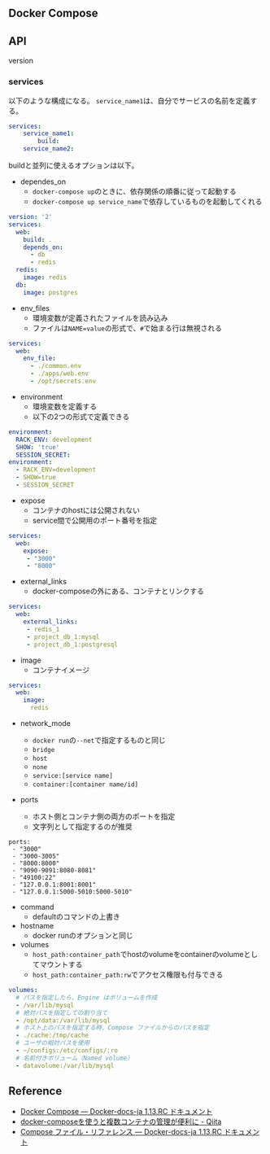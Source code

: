 ## Docker Compose

## API
version

### services
以下のような構成になる。
`service_name1`は、自分でサービスの名前を定義する。

```yaml
services:
    service_name1:
        build:
    service_name2:
```

buildと並列に使えるオプションは以下。

* dependes_on
    * `docker-compose up`のときに、依存関係の順番に従って起動する
    * `docker-compose up service_name`で依存しているものを起動してくれる

```yaml
version: '2'
services:
  web:
    build: .
    depends_on:
      - db
      - redis
  redis:
    image: redis
  db:
    image: postgres
```

* env_files
    * 環境変数が定義されたファイルを読み込み
    * ファイルは`NAME=value`の形式で、`#`で始まる行は無視される

```yaml
services:
  web:
    env_file:
      - ./common.env
      - ./apps/web.env
      - /opt/secrets.env
```

* environment
    * 環境変数を定義する
    * 以下の2つの形式で定義できる

```yaml
environment:
  RACK_ENV: development
  SHOW: 'true'
  SESSION_SECRET:
environment:
  - RACK_ENV=development
  - SHOW=true
  - SESSION_SECRET
```

* expose
    * コンテナのhostには公開されない
    * service間で公開用のポート番号を指定

```yaml
services:
  web:
    expose:
     - "3000"
     - "8000"
```

* external_links
    * docker-composeの外にある、コンテナとリンクする

```yaml
services:
  web:
    external_links:
     - redis_1
     - project_db_1:mysql
     - project_db_1:postgresql
```

* image
    * コンテナイメージ

```yaml
services:
  web:
    image:
      redis
```

* network_mode
    * `docker run`の`--net`で指定するものと同じ
    * `bridge`
    * `host`
    * `none`
    * `service:[service name]`
    * `container:[container name/id]`

* ports
    * ホスト側とコンテナ側の両方のポートを指定
    * 文字列として指定するのが推奨

```
ports:
 - "3000"
 - "3000-3005"
 - "8000:8000"
 - "9090-9091:8080-8081"
 - "49100:22"
 - "127.0.0.1:8001:8001"
 - "127.0.0.1:5000-5010:5000-5010"
```

* command
    * defaultのコマンドの上書き
* hostname
    * docker runのオプションと同じ
* volumes
    * `host_path:container_path`でhostのvolumeをcontainerのvolumeとしてマウントする
    * `host_path:container_path:rw`でアクセス権限も付与できる

```yaml
volumes:
  # パスを指定したら、Engine はボリュームを作成
  - /var/lib/mysql
  # 絶対パスを指定しての割り当て
  - /opt/data:/var/lib/mysql
  # ホスト上のパスを指定する時、Compose ファイルからのパスを指定
  - ./cache:/tmp/cache
  # ユーザの相対パスを使用
  - ~/configs:/etc/configs/:ro
  # 名前付きボリューム（Named volume）
  - datavolume:/var/lib/mysql
```

## Reference
* [Docker Compose — Docker-docs-ja 1.13.RC ドキュメント](http://docs.docker.jp/compose/toc.html)
* [docker-composeを使うと複数コンテナの管理が便利に - Qiita](http://qiita.com/y_hokkey/items/d51e69c6ff4015e85fce)
* [Compose ファイル・リファレンス — Docker-docs-ja 1.13.RC ドキュメント](http://docs.docker.jp/compose/compose-file.html)
